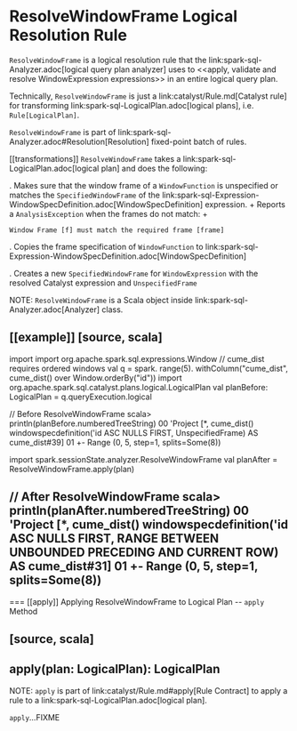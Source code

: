 # ResolveWindowFrame Logical Resolution Rule

`ResolveWindowFrame` is a logical resolution rule that the link:spark-sql-Analyzer.adoc[logical query plan analyzer] uses to <<apply, validate and resolve WindowExpression expressions>> in an entire logical query plan.

Technically, `ResolveWindowFrame` is just a link:catalyst/Rule.md[Catalyst rule] for transforming link:spark-sql-LogicalPlan.adoc[logical plans], i.e. `Rule[LogicalPlan]`.

`ResolveWindowFrame` is part of link:spark-sql-Analyzer.adoc#Resolution[Resolution] fixed-point batch of rules.

[[transformations]]
`ResolveWindowFrame` takes a link:spark-sql-LogicalPlan.adoc[logical plan] and does the following:

. Makes sure that the window frame of a `WindowFunction` is unspecified or matches the `SpecifiedWindowFrame` of the link:spark-sql-Expression-WindowSpecDefinition.adoc[WindowSpecDefinition] expression.
+
Reports a `AnalysisException` when the frames do not match:
+
```
Window Frame [f] must match the required frame [frame]
```

. Copies the frame specification of `WindowFunction` to link:spark-sql-Expression-WindowSpecDefinition.adoc[WindowSpecDefinition]

. Creates a new `SpecifiedWindowFrame` for `WindowExpression` with the resolved Catalyst expression and `UnspecifiedFrame`

NOTE: `ResolveWindowFrame` is a Scala object inside link:spark-sql-Analyzer.adoc[Analyzer] class.

[[example]]
[source, scala]
----
import import org.apache.spark.sql.expressions.Window
// cume_dist requires ordered windows
val q = spark.
  range(5).
  withColumn("cume_dist", cume_dist() over Window.orderBy("id"))
import org.apache.spark.sql.catalyst.plans.logical.LogicalPlan
val planBefore: LogicalPlan = q.queryExecution.logical

// Before ResolveWindowFrame
scala> println(planBefore.numberedTreeString)
00 'Project [*, cume_dist() windowspecdefinition('id ASC NULLS FIRST, UnspecifiedFrame) AS cume_dist#39]
01 +- Range (0, 5, step=1, splits=Some(8))

import spark.sessionState.analyzer.ResolveWindowFrame
val planAfter = ResolveWindowFrame.apply(plan)

// After ResolveWindowFrame
scala> println(planAfter.numberedTreeString)
00 'Project [*, cume_dist() windowspecdefinition('id ASC NULLS FIRST, RANGE BETWEEN UNBOUNDED PRECEDING AND CURRENT ROW) AS cume_dist#31]
01 +- Range (0, 5, step=1, splits=Some(8))
----

=== [[apply]] Applying ResolveWindowFrame to Logical Plan -- `apply` Method

[source, scala]
----
apply(plan: LogicalPlan): LogicalPlan
----

NOTE: `apply` is part of link:catalyst/Rule.md#apply[Rule Contract] to apply a rule to a link:spark-sql-LogicalPlan.adoc[logical plan].

`apply`...FIXME

